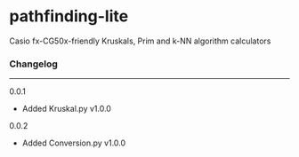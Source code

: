 # pathfinding-lite
Casio fx-CG50x-friendly Kruskals, Prim and k-NN algorithm calculators 

### Changelog
---
0.0.1
- Added Kruskal.py v1.0.0

0.0.2
- Added Conversion.py v1.0.0
